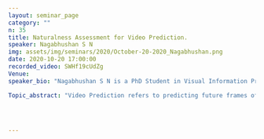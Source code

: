 ```yaml
---
layout: seminar_page
category: ""
n: 35
title: Naturalness Assessment for Video Prediction.
speaker: Nagabhushan S N
img: assets/img/seminars/2020/October-20-2020_Nagabhushan.png
date: 2020-10-20 17:00:00 
recorded_video: SWHf19cUdZg
Venue: 
speaker_bio: "Nagabhushan S N is a PhD Student in Visual Information Processing lab in ECE Dept, working under the guidance of Prof. Rajiv Soundararajan. He obtained his B.E. degree in Electronics and Communications from P.E.S. Institute of Technology in 2016, with a gold medal. He worked as a Software Engineer in Cisco Systems India Pvt. Ltd. for 2 years (2016-18). His current research interests are in the areas of Image and Video Signal Processing, Machine Learning and Computer Vision. Nagabhushan’s personal webpage can be found at https://sites.google.com/site/nagabhushansn95."

Topic_abstract: "Video Prediction refers to predicting future frames of a video given a few past frames. Video Prediction has found applications in video representation learning, robotics, compression, and many others. While researchers have focused on this problem of prediction, there has been very little work on the complementary problem of evaluating the predicted videos. To bridge this gap, we proposed video naturalness as an evaluation measure. In this regard, we have developed a new database of videos predicted by various models and conducted a human study to understand how humans perceive naturalness, which we call as the IISc Video Naturalness Evaluation (IISc-VINE) database. Using our database, we have developed a new naturalness measure based on deep features of videos. We show that, while popular quality assessment (QA) measures such as mean squared error (MSE) and structural similarity (SSIM) do not correlate adequately well with human perception (in this context), our algorithm achieves the state of the art performance w.r.t. correlation with human scores."




---
```


